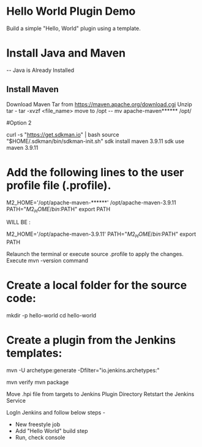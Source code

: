 # Hello World Plugin Demo
Build a simple "Hello, World" plugin using a template.


# Install Java and Maven 
-- Java is Already Installed


## Install Maven
Download Maven Tar from https://maven.apache.org/download.cgi
Unzip tar - tar -xvzf <file_name>
move to /opt -- mv apache-maven****** /opt/

#Option 2 

curl -s "https://get.sdkman.io" | bash
source "$HOME/.sdkman/bin/sdkman-init.sh"
sdk install maven 3.9.11
sdk use maven 3.9.11


# Add the following lines to the user profile file (.profile).
M2_HOME='/opt/apache-maven-******' /opt/apache-maven-3.9.11
PATH="$M2_HOME/bin:$PATH"
export PATH

WILL BE : 

M2_HOME='/opt/apache-maven-3.9.11'
PATH="$M2_HOME/bin:$PATH"
export PATH


Relaunch the terminal or execute source .profile to apply the changes.
Execute mvn -version command


# Create a local folder for the source code:
mkdir -p hello-world
cd hello-world


# Create a plugin from the Jenkins templates:
mvn -U archetype:generate -Dfilter="io.jenkins.archetypes:"

mvn verify
mvn package

Move .hpi file from targets to Jenkins Plugin Directory
Retstart the Jenkins Service

LogIn Jenkins and follow below steps -

- New freestyle job
- Add "Hello World" build step
- Run, check console
